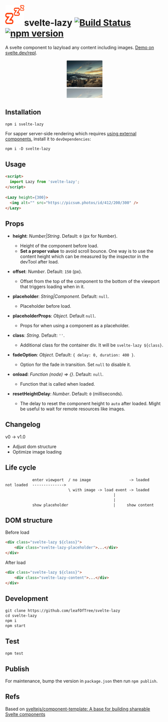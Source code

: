 <img src="https://raw.githubusercontent.com/leafOfTree/leafOfTree.github.io/master/svelte-lazy.svg" width="60" height="60" alt="icon" align="left"/>

# svelte-lazy [![Build Status][1]][2] [![npm version][3]][4]

A svelte component to lazyload any content including images. [Demo on svelte.dev/repl][5]. 

<p align="center">
<img alt="demo image" src="https://raw.githubusercontent.com/leafOfTree/leafOfTree.github.io/HEAD/svelte-lazy.png" width="120" />
</p>

## Installation

    npm i svelte-lazy

For sapper server-side rendering which requires [using external components][6], install it to `devDependencies`:

    npm i -D svelte-lazy

## Usage

```html
<script>
  import Lazy from 'svelte-lazy';
</script>

<Lazy height={300}>
  <img alt="" src="https://picsum.photos/id/412/200/300" />
</Lazy>
```

## Props

- **height**: *Number|String*. Default: `0` (px for Number).
    - Height of the component before load. 
    - **Set a proper value** to avoid scroll bounce. One way is to use the content height which can be measured by the inspector in the devTool after load.

- **offset**: *Number*. Default: `150` (px). 
    - Offset from the top of the component to the bottom of the viewport that triggers loading when in it.

- **placeholder**: *String|Component*. Default: `null`. 
    - Placeholder before load.

- **placeholderProps**: *Object*. Default `null`. 
    - Props for when using a component as a placeholder.

- **class**: *String*. Default: `''`. 
    - Additional class for the container div. It will be `svelte-lazy ${class}`.

- **fadeOption**: *Object*. Default: `{ delay: 0, duration: 400 }`. 
    - Option for the fade in transition. Set `null` to disable it.

- **onload**: *Function (node) => {}*. Default: `null`. 
    - Function that is called when loaded.

- **resetHeightDelay**: *Number*. Default: `0` (milliseconds). 
    - The delay to reset the component height to `auto` after loaded. Might be useful to wait for remote resources like images.

## Changelog

v0 -> v1.0

- Adjust dom structure
- Optimize image loading

## Life cycle

```
            enter viewport  / no image                 -> loaded
not loaded  -------------->
                            \ with image -> load event -> loaded
                                                |
                                                |
            show placeholder                    |     show content
``` 

## DOM structure

Before load
```html
<div class="svelte-lazy ${class}">
    <div class="svelte-lazy-placeholder">...</div>
</div>
```

After load
```html
<div class="svelte-lazy ${class}">
    <div class="svelte-lazy-content">...</div>
</div>
```

## Development

    git clone https://github.com/leafOfTree/svelte-lazy
    cd svelte-lazy
    npm i
    npm start

## Test

    npm test

## Publish

For maintenance, bump the version in `package.json` then run `npm publish`.

## Refs

Based on [sveltejs/component-template: A base for building shareable Svelte components](https://github.com/sveltejs/component-template)

[1]: https://travis-ci.com/leafOfTree/svelte-lazy.svg?branch=master
[2]: https://travis-ci.com/leafOfTree/svelte-lazy
[3]: https://img.shields.io/npm/v/svelte-lazy.svg
[4]: https://www.npmjs.com/package/svelte-lazy
[5]: https://svelte.dev/repl/6d7714fa3cce4909af6c6d187271e0a1?version=3.6.10
[6]: https://github.com/sveltejs/sapper-template#using-external-components
